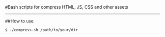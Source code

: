 #Bash scripts for compress HTML, JS, CSS and other assets
********************
##How to use

    $ ./compress.sh /path/to/your/dir